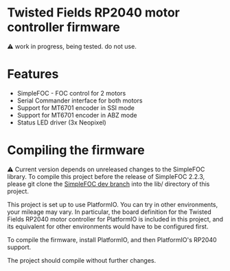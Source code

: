 # Twisted Fields RP2040 motor controller firmware

:warning: work in progress, being tested. do not use.

# Features

- SimpleFOC - FOC control for 2 motors
- Serial Commander interface for both motors
- Support for MT6701 encoder in SSI mode
- Support for MT6701 encoder in ABZ mode
- Status LED driver (3x Neopixel)





# Compiling the firmware

:warning: Current version depends on unreleased changes to the SimpleFOC library. To compile this project before the release of SimpleFOC 2.2.3, please git clone the [SimpleFOC dev branch](https://github.com/simplefoc/Arduino-FOC/tree/dev) into the lib/ directory of this project.

This project is set up to use PlatformIO. You can try in other environments, your mileage may vary. In particular, the board definition for the Twisted Fields RP2040 motor controller for PlatformIO is included in this project, and its equivalent for other environments would have to be configured first.

To compile the firmware, install PlatformIO, and then PlatformIO's RP2040 support.

The project should compile without further changes.
